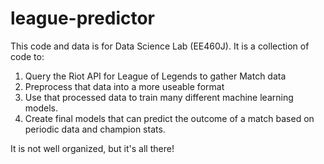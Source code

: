 # league-predictor

This code and data is for Data Science Lab (EE460J). It is a collection of code to:
1) Query the Riot API for League of Legends to gather Match data
2) Preprocess that data into a more useable format
3) Use that processed data to train many different machine learning models.
4) Create final models that can predict the outcome of a match based on periodic data and champion stats.

It is not well organized, but it's all there!
